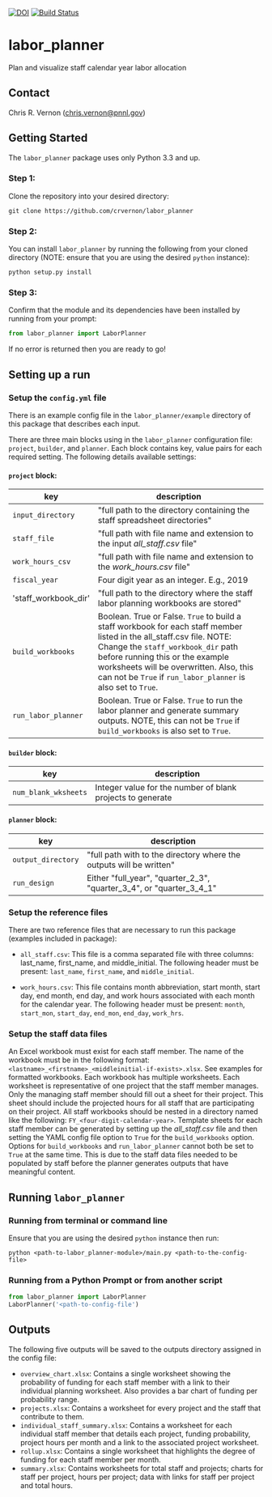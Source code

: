 [![DOI](https://zenodo.org/badge/192757129.svg)](https://zenodo.org/badge/latestdoi/192757129)
[![Build Status](https://travis-ci.org/crvernon/labor_planner.svg?branch=master)](https://travis-ci.org/crvernon/labor_planner)

# labor_planner
Plan and visualize staff calendar year labor allocation

## Contact
Chris R. Vernon (chris.vernon@pnnl.gov)

## Getting Started
The `labor_planner` package uses only Python 3.3 and up.

### Step 1:
Clone the repository into your desired directory:

`git clone https://github.com/crvernon/labor_planner`

### Step 2:
You can install `labor_planner` by running the following from your cloned directory (NOTE: ensure that you are using the desired `python` instance):

`python setup.py install`

### Step 3:
Confirm that the module and its dependencies have been installed by running from your prompt:

```python
from labor_planner import LaborPlanner
```

If no error is returned then you are ready to go!

## Setting up a run

### Setup the `config.yml` file
There is an example config file in the `labor_planner/example` directory of this package that describes each input.

There are three main blocks using in the `labor_planner` configuration file:  `project`, `builder`, and `planner`.  Each block contains key, value pairs for each required setting.  The following details available settings:

#### `project` block:

| key | description |
| -- | -- |
| `input_directory` | "full path to the directory containing the staff spreadsheet directories" |
| `staff_file` | "full path with file name and extension to the input _all_staff.csv_ file" |
| `work_hours_csv` | "full path with file name and extension to the _work_hours.csv_ file" |
| `fiscal_year` | Four digit year as an integer. E.g., 2019 |
| 'staff_workbook_dir' | "full path to the directory where the staff labor planning workbooks are stored" |
| `build_workbooks` | Boolean.  True or False.  `True` to build a staff workbook for each staff member listed in the all_staff.csv file.  NOTE:  Change the `staff_workbook_dir` path before running this or the example worksheets will be overwritten. Also, this can not be `True` if `run_labor_planner` is also set to `True`. |
| `run_labor_planner` | Boolean.  True or False.  `True` to run the labor planner and generate summary outputs.  NOTE, this can not be `True` if `build_workbooks` is also set to `True`. |

#### `builder` block:

| key | description |
| -- | -- |
| `num_blank_wksheets` | Integer value for the number of blank projects to generate |

#### `planner` block:

| key | description |
| -- | -- |
| `output_directory` | "full path with to the directory where the outputs will be written" |
| `run_design` | Either "full_year", "quarter_2_3", "quarter_3_4", or "quarter_3_4_1" |

### Setup the reference files
There are two reference files that are necessary to run this package (examples included in package):

- `all_staff.csv`:  This file is a comma separated file with three columns:  last_name, first_name, and middle_initial.  The following header must be present:  `last_name`, `first_name`, and `middle_initial`.

- `work_hours.csv`:  This file contains month abbreviation, start month, start day, end month, end day, and work hours associated with each month for the calendar year.  The following header must be present:  `month`, `start_mon`, `start_day`, `end_mon`, `end_day`, `work_hrs`.

### Setup the staff data files
An Excel workbook must exist for each staff member.  The name of the workbook must be in the following format: `<lastname>_<firstname>_<middleinitial-if-exists>.xlsx`.  See examples for formatted workbooks.  Each workbook has multiple worksheets.  Each worksheet is representative of one project that the staff member manages.  Only the managing staff member should fill out a sheet for their project.  This sheet should include the projected hours for all staff that are participating on their project.  All staff workbooks should be nested in a directory named like the following: `FY_<four-digit-calendar-year>`.  Template sheets for each staff member can be generated by setting up the _all_staff.csv_ file and then setting the YAML config file option to `True` for the `build_workbooks` option.  Options for `build_workbooks` and `run_labor_planner` cannot both be set to `True` at the same time.  This is due to the staff data files needed to be populated by staff before the planner generates outputs that have meaningful content.

## Running `labor_planner`

### Running from terminal or command line
Ensure that you are using the desired `python` instance then run:

`python <path-to-labor_planner-module>/main.py <path-to-the-config-file>`

### Running from a Python Prompt or from another script

```python
from labor_planner import LaborPlanner
LaborPlanner('<path-to-config-file')
```

## Outputs
The following five outputs will be saved to the outputs directory assigned in the config file:
- `overview_chart.xlsx`:  Contains a single worksheet showing the probability of funding for each staff member with a link to their individual planning worksheet. Also provides a bar chart of funding per probability range.
- `projects.xlsx`:  Contains a worksheet for every project and the staff that contribute to them.
- `individual_staff_summary.xlsx`:  Contains a worksheet for each individual staff member that details each project, funding probability, project hours per month and a link to the associated project worksheet.
- `rollup.xlsx`:  Contains a single worksheet that highlights the degree of funding for each staff member per month.
- `summary.xlsx`:  Contains worksheets for total staff and projects; charts for staff per project, hours per project; data with links for staff per project and total hours.
